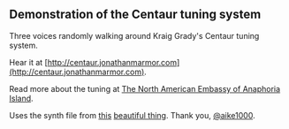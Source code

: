 ## Demonstration of the Centaur tuning system

Three voices randomly walking around Kraig Grady's Centaur tuning system.

Hear it at [http://centaur.jonathanmarmor.com](http://centaur.jonathanmarmor.com).

Read more about the tuning at [The North American Embassy of Anaphoria Island](http://anaphoria.com/centaur.html).

Uses the synth file from [this](https://github.com/aike/webaudiosynth) [beautiful thing](http://aikelab.net/websynth/). Thank you, [@aike1000](https://twitter.com/aike1000).
